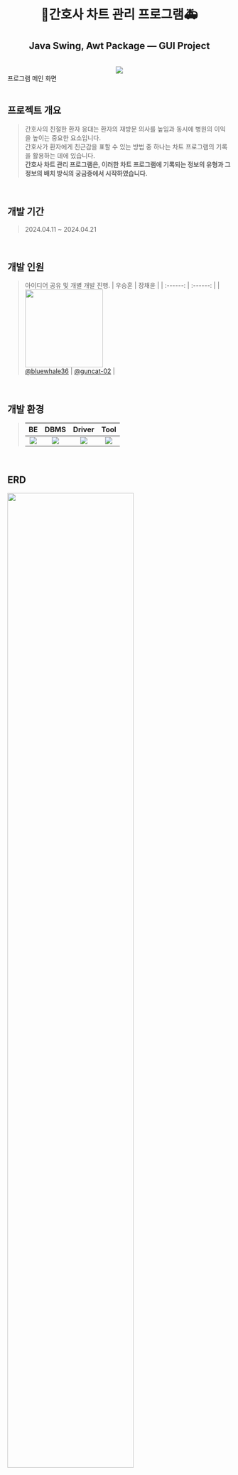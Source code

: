 <h1 align="center">🏥간호사 차트 관리 프로그램🚑</h1>
<h2 align="center">Java Swing, Awt Package — GUI Project</h2>

<br>

<div align="center">
  <img src="https://github.com/user-attachments/assets/0eb04cc1-21a2-40b2-b4d2-09c929ebd082" />
  <div align="left">
    프로그램 메인 화면
  </div>
</div>

<br>

## 프로젝트 개요

> 간호사의 친절한 환자 응대는 환자의 재방문 의사를 높임과 동시에 병원의 이익을 높이는 중요한 요소입니다.<br>
간호사가 환자에게 친근감을 표할 수 있는 방법 중 하나는 차트 프로그램의 기록을 활용하는 데에 있습니다.<br>
**간호사 차트 관리 프로그램은, 이러한 차트 프로그램에 기록되는 정보의 유형과 그 정보의 배치 방식의 궁금증에서 시작하였습니다.**
>

<br>

## 개발 기간

> 2024.04.11 ~ 2024.04.21

<br>

## 개발 인원

> 아이디어 공유 및 개별 개발 진행.
> | 우승훈 | 장채윤 |
> | :------: | :------: |
> | [<img src="https://github.com/user-attachments/assets/1adb797b-7b40-4eee-bb6b-246e9488dcce" width="175" height="175"> <br> @bluewhale36](http://github.com/bluewhale36) | [@guncat-02](http://github.com/guncat-02) |

<br>

## 개발 환경

> | BE | DBMS | Driver | Tool |
> | :---: | :---: | :---: | :---: |
> | <img src="https://img.shields.io/badge/Java-F80000?style=flat&logoColor=white"/> | <img src="https://img.shields.io/badge/Oracle-F80000?style=flat&logo=oracle&logoColor=white"/> | <img src="https://img.shields.io/badge/JDBC-F80000?style=flat&logoColor=white"/> | <img src="https://img.shields.io/badge/Eclipse IDE-2C2255?style=flat&logo=eclipseide&logoColor=white"/> |

<br>

## ERD

<img width="75%" src="https://github.com/user-attachments/assets/be2d1cc4-f937-402b-b267-6aa9756a91fa">

<br>

## 주요 기능

### Java : JDK 1.8
- javax.swing package를 이용하여 그래픽 기반의 유저 인터페이스 구현.
  - 상속을 통해 컨테이너 객체를 상속 받은 클래스에 컴포넌트 객체를 배치하여 GUI 구성.
  - 컴포넌트 객체 배치를 위해 Layout 개념 이해.
- awt.event package를 이용하여 GUI상에서 발생한 Event 처리.
  - ActionListener 등 인터페이스 구현을 통해 method 재정의하여 특정 Event 처리 코드 구현.
- DB Connection을 얻는 클래스를 별도 분리하여 DAO 클래스에서의 사용성 확장.
### Oracle : oracle-xe-11gR2
- trigger

